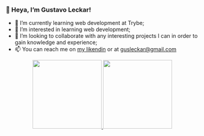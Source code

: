 
### 👋 Heya, I’m Gustavo Leckar!

- 🌱 I’m currently learning web development at Trybe;
- 👀 I’m interested in learning web development;
- 🤝 I’m looking to collaborate with any interesting projects I can in order to gain knowledge and experience;
- 📫 You can reach me on [my likendin](https://linkedin.com/in/gustavoleckar/) or at gusleckar@gmail.com


<div align="center">
  <a href="https://github.com/Leckar">
  <img height="180em" src="https://github-readme-stats.vercel.app/api?username=Leckar&show_icons=true&theme=highcontrast&include_all_commits=true&count_private=true"/>
  <img height="180em" src="https://github-readme-stats.vercel.app/api/top-langs/?username=Leckar&layout=compact&theme=highcontrast"/>
</div>
